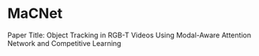 # MaCNet
Paper Title: Object Tracking in RGB-T Videos Using Modal-Aware Attention Network and Competitive Learning
